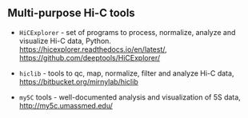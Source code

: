 ## Multi-purpose Hi-C tools

- `HiCExplorer` - set of programs to process, normalize, analyze and visualize Hi-C data, Python. https://hicexplorer.readthedocs.io/en/latest/, https://github.com/deeptools/HiCExplorer/

- `hiclib` - tools to qc, map, normalize, filter and analyze Hi-C data, https://bitbucket.org/mirnylab/hiclib

- `my5C` tools - well-documented analysis and visualization of 5S data, http://my5c.umassmed.edu/
